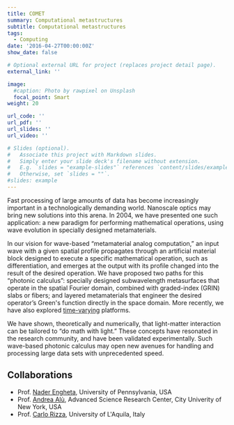 ```yaml
---
title: COMET
summary: Computational metastructures
subtitle: Computational metastructures
tags:
  - Computing
date: '2016-04-27T00:00:00Z'
show_date: false

# Optional external URL for project (replaces project detail page).
external_link: ''

image:
  #caption: Photo by rawpixel on Unsplash
  focal_point: Smart
weight: 20

url_code: ''
url_pdf: ''
url_slides: ''
url_video: ''

# Slides (optional).
#   Associate this project with Markdown slides.
#   Simply enter your slide deck's filename without extension.
#   E.g. `slides = "example-slides"` references `content/slides/example-slides.md`.
#   Otherwise, set `slides = ""`.
#slides: example
---
```


Fast processing of large amounts of data has become increasingly important in a technologically demanding world. Nanoscale optics may bring new solutions into this arena. In 2004, we have presented one such application: a new paradigm for performing mathematical operations, using wave evolution in specially designed metamaterials.

In our vision for wave-based “metamaterial analog computation,” an input wave with a given spatial profile propagates through an artificial material block designed to execute a specific mathematical operation, such as differentiation, and emerges at the output with its profile changed into the result of the desired operation. We have proposed two paths for this “photonic calculus”: specially designed subwavelength metasurfaces that operate in the spatial Fourier domain, combined with graded-index (GRIN) slabs or fibers; and layered metamaterials that engineer the desired operator’s Green's function directly in the space domain. More recently, we have also explored [time-varying](/project/tame) platforms.

We have shown, theoretically and numerically, that light-matter interaction can be tailored to “do math with light.” These concepts have resonated in the research community, and have been validated experimentally. Such wave-based photonic calculus may open new avenues for handling and processing large data sets with unprecedented speed.

## Collaborations
- Prof. [Nader Engheta], University of Pennsylvania, USA
- Prof. [Andrea Alù], Advanced Science Research Center, City Univerity of New York, USA
- Prof. [Carlo Rizza], University of L'Aquila, Italy

[Andrea Alù]:http://www.alulab.org
[Nader Engheta]:https://www.seas.upenn.edu/~engheta/index.htm
[Carlo Rizza]:https://sites.google.com/site/rizzacarlo81/
